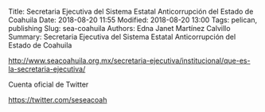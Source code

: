 Title: Secretaria Ejecutiva del Sistema Estatal Anticorrupción del Estado de Coahuila
Date: 2018-08-20 11:55
Modified: 2018-08-20 13:00
Tags: pelican, publishing
Slug: sea-coahuila
Authors: Edna Janet Martínez Calvillo
Summary: Secretaria Ejecutiva del Sistema Estatal Anticorrupción del Estado de Coahuila

<http://www.seacoahuila.org.mx/secretaria-ejecutiva/institucional/que-es-la-secretaria-ejecutiva/>

Cuenta oficial de Twitter

<https://twitter.com/seseacoah>
